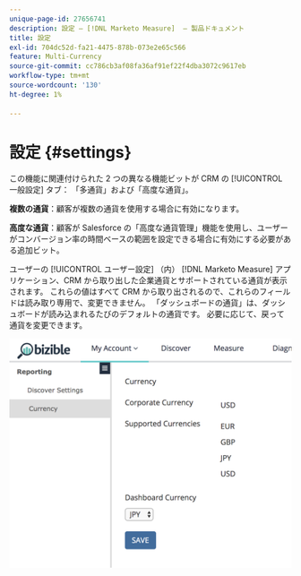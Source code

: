 ```yaml
---
unique-page-id: 27656741
description: 設定 — [!DNL Marketo Measure]  — 製品ドキュメント
title: 設定
exl-id: 704dc52d-fa21-4475-878b-073e2e65c566
feature: Multi-Currency
source-git-commit: cc786cb3af08fa36af91ef22f4dba3072c9617eb
workflow-type: tm+mt
source-wordcount: '130'
ht-degree: 1%

---
```


# 設定 {#settings}

この機能に関連付けられた 2 つの異なる機能ビットが CRM の [!UICONTROL 一般設定] タブ： 「多通貨」および「高度な通貨」。

**複数の通貨**：顧客が複数の通貨を使用する場合に有効になります。

**高度な通貨**：顧客が Salesforce の「高度な通貨管理」機能を使用し、ユーザーがコンバージョン率の時間ベースの範囲を設定できる場合に有効にする必要がある追加ビット。

ユーザーの [!UICONTROL ユーザー設定] （内） [!DNL Marketo Measure] アプリケーション、CRM から取り出した企業通貨とサポートされている通貨が表示されます。 これらの値はすべて CRM から取り出されるので、これらのフィールドは読み取り専用で、変更できません。 「ダッシュボードの通貨」は、ダッシュボードが読み込まれるたびのデフォルトの通貨です。 必要に応じて、戻って通貨を変更できます。

![](assets/one-1.png)

